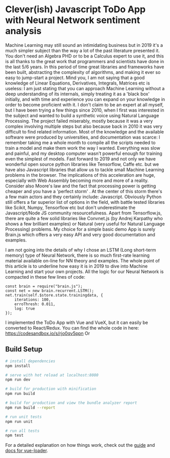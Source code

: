# Clever(ish) Javascript ToDo App with Neural Network sentiment analysis



Machine Learning may still sound an intimidating  business but in 2019 it's a much simpler subject than the way a lot of the past literature presented it.
You don't need an Algebra PHD or to be a Calculus expert to use it, and this is all thanks to the great work that programmers and scientists have done in the last 5/6 years. In this period of time great libraries and frameworks have been built, abstracting the complexity of algorithms, and making it ever so easy to jump-start a project. 
Mind you, I am not saying that a good knowledge of Linear Equations, Derivatives, Integrals, Matrices etc is useless: I am just stating that you can approach Machine Learning without a deep understanding of its internals, simply treating it as a 'black box' initially, and with time and experience you can expand on your knowledge in order to become proficient with it.
I don't claim to be an expert at all myself, but I have been trying a few things since 2010, when I first was interested in the subject and wanted to build a synthetic voice using Natural Language Processing.
The project failed miserably, mostly because it was a very complex involving multiple steps but also because back in 2010 it was very difficult to find related information. Most of the knowledge and the available software were produced by universities, and documentation was scarce: I remember taking me a whole month to compile all the scripts needed to train a model and make them work the way I wanted.
Everything was slow and painful, and my desktop computer wasn't powerful enough for training even the simplest of models.
Fast forward to 2019 and not only we have wonderful open source python libraries like Tensorflow, Caffe etc. but we have also Javascript libraries that allow us to tackle small Machine Learning problems in the browser. 
The implications of this acceleration are huge, especially with Web Assembly becoming more and more of a reality. Consider also Moore's law and the fact that processing power is  getting cheaper and you have a 'perfect storm' . At the center of this storm there's a few main actors and they certainly include: Javascript. 
Obviously Python still offers a far superior list of options in the field, with battle tested libraries like Scikit, Numpy, Tensorflow etc but don't underestimate the Javascript/Node JS community resourcefulness.
Apart from Tensorflow.js, there are quite a few solid libraries like Convnet.js (by Andrej Karpathy who shows a few brilliant examples)  or Natural (very useful for Natural Language Processing) problems. My choice for a simple basic demo App is surely Brain.js which offers a very easy API and very good documentation and examples. 

I am not going into the details of why I chose an LSTM (Long short-term memory) type of Neural Network, there is so much first-rate learning material available on-line for NN theory and examples.
The whole point of this article is to underline how easy it is in 2019 to dive into Machine Learning and start your own projects. 
All the logic for our Neural Network is compacted in these few lines of code:

```
const brain = require("brain.js");
const net = new brain.recurrent.LSTM();
net.train(self.$store.state.trainingdata, {
	iterations: 100,
	erroThresh: 0.011,
	log: true
});
```

I implemented the ToDo App with Vue and VueX, but it can easily be converted to React/Redux.
You can find the whole code in here: https://codesandbox.io/s/rjo0qv5ppn
Or 

## Build Setup

``` bash
# install dependencies
npm install

# serve with hot reload at localhost:8080
npm run dev

# build for production with minification
npm run build

# build for production and view the bundle analyzer report
npm run build --report

# run unit tests
npm run unit

# run all tests
npm test
```

For a detailed explanation on how things work, check out the [guide](http://vuejs-templates.github.io/webpack/) and [docs for vue-loader](http://vuejs.github.io/vue-loader).
